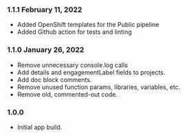 ### 1.1.1 February 11, 2022
* Added OpenShift templates for the Public pipeline
* Added Github action for tests and linting

### 1.1.0 January 26, 2022
* Remove unnecessary console.log calls
* Add details and engagementLabel fields to projects.
* Add doc block comments.
* Remove unused function params, libraries, variables, etc.
* Remove old, commented-out code.

### 1.0.0 
* Initial app build.

